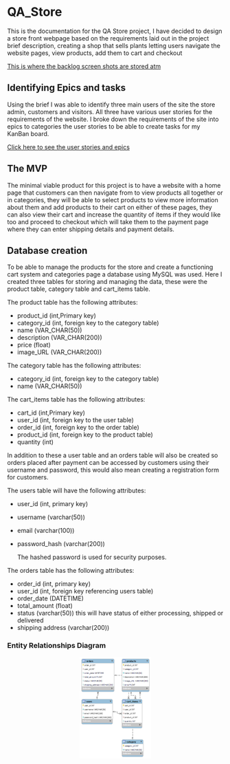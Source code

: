 # QA_Store

This is the documentation for the QA Store project, I have decided to design a store front webpage based on the requirements laid out in the project brief description, creating a shop that sells plants letting users navigate the website pages, view products, add them to cart and checkout

<a href = "/documentation/screenshots"> This is where the backlog screen shots are stored atm </a>

## Identifying Epics and tasks

Using the brief I was able to identify three main users of the site the store admin, customers and visitors. All three have various user stories for the requirements of the website. I broke down the requirements of the site into epics to categories the user stories to be able to create tasks for my KanBan board.

<a href = "/documentation/user_stories.md"> Click here to see the user stories and epics </a>

## The MVP

The minimal viable product for this project is to have a website with a home page that customers can then navigate from to view products all together or in categories, they will be able to select products to view more information about them and add products to their cart on either of these pages, they can also view their cart and increase the quantity of items if they would like too and proceed to checkout which will take them to the payment page where they can enter shipping details and payment details.

## Database creation

To be able to manage the products for the store and create a functioning cart system and categories page a database using MySQL was used. Here I created three tables for storing and managing the data, these were the product table, category table and cart_items table.

The product table has the following attributes:
- product_id (int,Primary key)
- category_id (int, foreign key to the category table)
- name (VAR_CHAR(50))
- description (VAR_CHAR(200))
- price (float)
- image_URL (VAR_CHAR(200))

The category table has the following attributes:
- category_id (int, foreign key to the category table)
- name (VAR_CHAR(50))

The cart_items table has the following attributes:
- cart_id (int,Primary key)
- user_id (int, foreign key to the user table)
- order_id (int, foreign key to the order table)
- product_id (int, foreign key to the product table)
- quantity (int)

In addition to these a user table and an orders table will also be created so orders placed after payment can be accessed by customers using their username and password, this would also mean creating a registration form for customers.

The users table will have the following attributes:

- user_id (int, primary key)
- username (varchar(50))
- email (varchar(100))
- password_hash (varchar(200))

    The hashed password is used for security purposes.

The orders table has the following attributes:

- order_id (int, primary key)
- user_id (int, foreign key referencing users table)
- order_date (DATETIME)
- total_amount (float)
- status (varchar(50)) this will have status of either processing, shipped or delivered
- shipping address (varchar(200))

### Entity Relationships Diagram
<p align="center" width="100%">
<img src = "https://github.com/c-wright-98/QA_Store/blob/main/images/ERD.png" alt = "Entity Relationship Diagram for the store database" width = "33%">
</p>